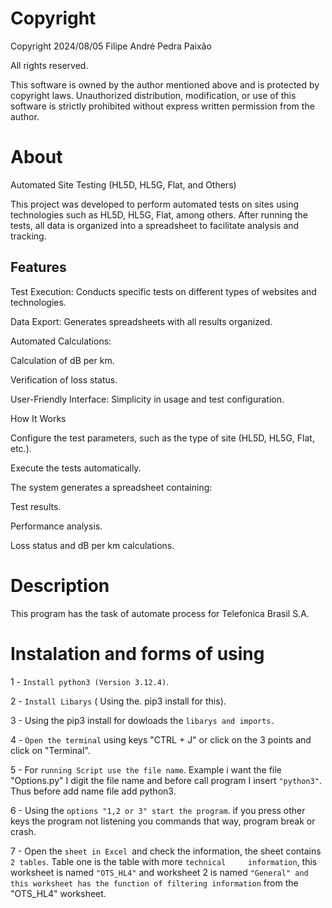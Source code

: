 # Copyright

Copyright 2024/08/05 Filipe André Pedra Paixão

All rights reserved.

This software is owned by the author mentioned above and is protected by copyright laws. Unauthorized distribution, modification, or use of this software is strictly prohibited without express written permission from the author.

# About
Automated Site Testing (HL5D, HL5G, Flat, and Others)

This project was developed to perform automated tests on sites using technologies such as HL5D, HL5G, Flat, among others. After running the tests, all data is organized into a spreadsheet to facilitate analysis and tracking.

## Features

Test Execution: Conducts specific tests on different types of websites and technologies.

Data Export: Generates spreadsheets with all results organized.

Automated Calculations:

Calculation of dB per km.

Verification of loss status.

User-Friendly Interface: Simplicity in usage and test configuration.

How It Works

Configure the test parameters, such as the type of site (HL5D, HL5G, Flat, etc.).

Execute the tests automatically.

The system generates a spreadsheet containing:

Test results.

Performance analysis.

Loss status and dB per km calculations.





# Description

This program has the task of automate process for Telefonica Brasil S.A.

# Instalation and forms of using

1 - `Install python3 (Version 3.12.4)`.

2 - `Install Libarys` ( Using the. pip3 install for this).

3 - Using the pip3 install for dowloads the `libarys and imports.`

4 - `Open the terminal` using keys "CTRL + J" or click on the 3 points and click on "Terminal".

5 - For `running Script use the file name`. Example i want the file "Options.py" I digit the file name and before call program I insert `"python3"`. Thus before add name file add python3.

6 - Using the `options "1,2 or 3" start the program`. if you press other keys the program not listening you commands 
     that way, program break or crash.

7 - Open the `sheet in Excel `and check the information, the sheet contains `2 tables`. Table one is the table with more `technical     information`, this worksheet is named `"OTS_HL4"` and worksheet 2 is named `"General" and this worksheet has
the function of filtering information` from the "OTS_HL4" worksheet.

